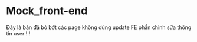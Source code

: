 # Mock_front-end
Đây là bản đã bỏ bớt các page không dùng
update FE phần chỉnh sửa thông tin user !!! 
